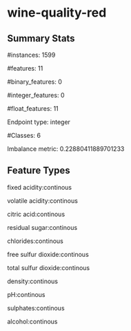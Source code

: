 # wine-quality-red

## Summary Stats

#instances: 1599

#features: 11

  #binary_features: 0

  #integer_features: 0

  #float_features: 11

Endpoint type: integer

#Classes: 6

Imbalance metric: 0.22880411889701233

## Feature Types

 fixed acidity:continous

volatile acidity:continous

citric acid:continous

residual sugar:continous

chlorides:continous

free sulfur dioxide:continous

total sulfur dioxide:continous

density:continous

pH:continous

sulphates:continous

alcohol:continous

